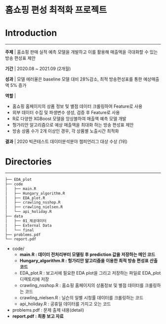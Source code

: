 # 홈쇼핑 편성 최적화 프로젝트

# Introduction

---

**주제** | 홈쇼핑 판매 실적 예측 모델을 개발하고 이를 활용해 매출액을 극대화할 수 있는 방송 편성표 제안

**기간** | 2020.08 ~ 2021.09 (2개월)

**성과** | 모델 에러율은 baseline 모델 대비 28%감소, 최적 방송편성표를 통한 예상매출액 5% 증가

**역할** | 

- 홈쇼핑 홈페이지의 상품 정보 및 별점 데이터 크롤링하여 Feature로 사용
- 외부 데이터 수집 및 파생변수 생성, 검증 후 Feature로 사용
- R로 다양한 XGBoost 모델을 앙상블하여 매출액 예측 모델 개발
- 헝가리안 알고리즘으로 예상 매출액을 최대화 하는 방송 편성표 제안
- 방송 상품 수가 2개 이상인 경우, 각 상품별 노출시간 최적화

**결과** | 2020 빅콘테스트 데이터분석분야 챔피언리그 대상 수상 (1위)

# Directories

---

```bash
├── EDA_plot
├── code
│   ├── main.R
│   ├── Hungary_algorithm.R
│   ├── EDA_plot.R
│   ├── crawling_nsshop.R
│   ├── crawling_nielsen.R
│   └── api_holiday.R
├── data
│   ├── 01_제공데이터
│   ├── External Data
│   └── final
├── problems.pdf
└── report.pdf
```

- code/
    - **main.R : 데이터 전처리부터 모델링 후 prediction 값을 저장하는 메인 코드**
    - **Hungary_algorithm.R : 헝가리안 알고리즘을 이용한 최적 방송 편성표 산출 코드**
    - EDA_plot.R : 보고서에 필요한 EDA plot을 그리고 저장하는 파일로 EDA_plot 디렉토리에 저장
    - crawling_nsshop.R : 홈쇼핑 홈페이지의 상품정보 및 별점 데이터를 크롤링하는 코드
    - crawling_nielsen.R : 닐슨의 일별 시청률 데이터를 크롤링하는 코드
    - api_holiday.R : 공휴일 데이터를 가지고 오는 코드
- problems.pdf : 문제 출제 내용(detail)
- **report.pdf : 최종 보고 자료**
